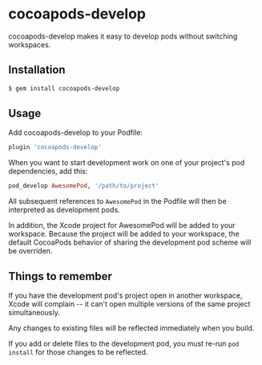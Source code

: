 # cocoapods-develop

cocoapods-develop makes it easy to develop pods without switching workspaces.

## Installation

```bash
$ gem install cocoapods-develop
```

## Usage

Add cocoapods-develop to your Podfile:

```ruby
plugin 'cocoapods-develop'
```

When you want to start development work on one of your project's pod dependencies, add this:

```ruby
pod_develop AwesomePod, '/path/to/project'
```

All subsequent references to `AwesomePod` in the Podfile will then be interpreted as development pods.

In addition, the Xcode project for AwesomePod will be added to your workspace. Because the project will be added to your workspace, the default CocoaPods behavior of sharing the development pod scheme will be overriden.

## Things to remember

If you have the development pod's project open in another workspace, Xcode will complain -- it can't open multiple versions of the same project simultaneously.

Any changes to existing files will be reflected immediately when you build.

If you add or delete files to the development pod, you must re-run `pod install` for those changes to be reflected.